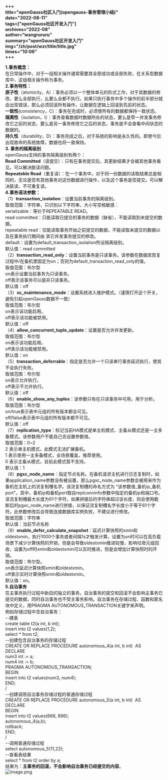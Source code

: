 **+++**<br />**title="openGauss社区入门(opengauss-事务管理小结)"**<br />**date="2022-08-11"**<br />**tags=["openGauss社区开发入门"]**<br />**archives=“2022-08”**<br />**author=“wangrururu”**<br />**summary="openGauss社区开发入门"**<br />**img="/zh/post/wzr/title/title.jpg"**<br />**times="10:06"**<br />**+++**

**1.事务概念：**<br />	在日常操作中，对于一组相关操作通常需要其全部成功或全部失败，在关系型数据库中，这组相关操作称为事务。<br />**2.事务特性：**<br />	**原子性**（atomicity，A）：事务必须以一个整体单元的形式工作，对于其数据的修改，要么全部执行，幺要么全都不执行。如果只执行事务中多个操作的前半部分就会出现错误，那么必须回滚所有操作，让数据在逻辑上回滚到先前的状态。<br />	**一致性**(consistency，C)：事务在完成时，必须使所有的数据都保持一致状态。<br />	**隔离性**（isolation，I）：事务查看数据时数据所处的状态，要么是零一并发事务修改它之前的状态，要么是另一事务修改它之后的状态，事务是不会查看中间状态的数据的。<br />	**持久性**（durability，D）：事务完成之后，对于系统的影响是永久性的。即使今后出现致命的系统故障，数据也将一直保持。<br />**3. 事务的隔离级别**<br />	openGauss支持的事务隔离级别有两个：<br />	**Read Committed**（读提交）：只有在事务提交后，其更新结果才会被其他事务看见。可以解决脏读问题。<br />	**Repeateble Read**（重复读）：在一个事务中，对于同一份数据的读取结果总是相同的，无论是否有其他事务对这份数据进行操作，以及这个事务是否提交。可以解决脏读、不可重复读。<br />**4.事务语法参数：**<br />（1）**transaction_isolation**：设置当前事务的隔离级别。<br />	取值范围：字符串，只识别以下字符串，大小写空格敏感：<br />		serializable：等价于REPEATABLE READ。<br />		read committed：只能读取已提交的事务的数据（缺省），不能读取到未提交的数据。<br />		repeatable read：仅能读取事务开始之前提交的数据，不能读取未提交的数据以及在事务执行期间由		其它并发事务提交的修改。<br />		default：设置为default_transaction_isolation所设隔离级别。<br />	默认值：read committed<br />（2）**transaction_read_only**：设置当前事务是只读事务。该参数在数据库恢复过程中/在备机里固定为on；否则为default_transaction_read_only的值。<br />	取值范围：布尔型<br />		on表示设置当前事务为只读事务。<br />		off表示该事务可以是非只读事务。<br />	默认值：off<br />（3）**xc_maintenance_mode**：设置系统进入维护模式。（谨慎打开这个开关，避免引起openGauss数据不一致）<br />	取值范围：布尔型<br />		on表示该功能启用。<br />		off表示该功能被禁用。<br />	默认值：off<br />（4）**allow_concurrent_tuple_update**：设置是否允许并发更新。<br />	取值范围：布尔型<br />		on表示该功能启用。<br />		off表示该功能被禁用。<br />	默认值：on<br />（5）**transaction_deferrable**：指定是否允许一个只读串行事务延迟执行，使其不会执行失败。<br />	取值范围：布尔型<br />		on表示允许执行。<br />		off表示不允许执行。<br />	默认值：off<br />（6）**enable_show_any_tuples**：该参数只有在只读事务中可用，用于分析。<br />	取值范围：布尔型<br />		on/true表示表中元组的所有版本都会可见。<br />		off/false表示表中元组的所有版本都不可见。<br />	默认值：off<br />（7）**replication_type**：标记当前HA模式是单主机模式、主备从模式还是一主多备模式。该参数用户不能自己去设置参数值。<br />	取值范围：0~2<br />		2 表示单主机模式，此模式无法扩展备机。<br />		1 表示使用一主多备模式，全场景覆盖，推荐使用。<br />		0 表示主备从模式，目前此模式暂不支持。<br />	默认值：1<br />（8）**pgxc_node_name**：指定节点名称。在备机请求主机进行日志复制时，如果application_name参数没有被设置，那么pgxc_node_name参数会被用来作为备机在主机上的流复制槽名字。该流复制槽的命名方式为 "该参数值_备机ip_备机port"。其中，备机ip和备机port取自replconninfo参数中指定的备机ip和端口号。该流复制槽最大长度为61个字符，如果拼接后的字符串超过该长度，则会使用截断后的pgxc_node_name进行拼接，以保证流复制槽名字长度小于等于61个字符。此参数修改后会导致连接数据库实例失败，不建议进行修改。<br />	取值范围：字符串<br />	默认值：当前节点名称<br />（9）**enable_defer_calculate_snapshot**：延迟计算快照的xmin和oldestxmin，执行1000个事务或者间隔1s才触发计算，设置为on时可以在高负载场景下减少计算快照的开销，但是会导致oldestxmin推进较慢，影响垃圾元组回收，设置为off时xmin和oldestxmin可以实时推进，但是会增加计算快照时的开销。<br />	取值范围：布尔型。<br />		on表示延迟计算快照xmin和oldestxmin。<br />		off表示实时计算快照xmin和oldestxmin。<br />	默认值：on。<br />**5.自治事务**<br />	在主事务执行过程中新启的独立的事务。自治事务的提交和回滚不会影响主事务已提交的数据，同时自治事务也不受主事务影响。自治事务在存储过程、函数和匿名块中定义，用PRAGMA AUTONOMOUS_TRANSACTION关键字来声明。<br />例如存储过程中含自治事务：<br />--建表<br />create table t2(a int, b int);<br />insert into t2 values(1,2);<br />select * from t2;<br />--创建包含自治事务的存储过程<br />CREATE OR REPLACE PROCEDURE autonomous_4(a int, b int)  AS<br />DECLARE<br />num3 int := a;<br />num4 int := b;<br />PRAGMA AUTONOMOUS_TRANSACTION;<br />BEGIN<br />insert into t2 values(num3, num4);<br />END;<br />/<br />--创建调用自治事务存储过程的普通存储过程<br />CREATE OR REPLACE PROCEDURE autonomous_5(a int, b int)  AS<br />DECLARE<br />BEGIN<br />insert into t2 values(666, 666);<br />autonomous_4(a,b);<br />rollback;<br />END;<br />/<br />--调用普通存储过程<br />select autonomous_5(11,22);<br />--查看表结果<br />select * from t2 order by a;<br />结果为：**主事务的回滚，不会影响自治事务已经提交的内容**。<br />![image.png](https://cdn.nlark.com/yuque/0/2022/png/32435345/1660125046688-639e17e6-4b7c-44fc-a2ed-e3e912d89862.png#clientId=ufa95ed29-d1f0-4&crop=0&crop=0&crop=1&crop=1&from=paste&height=102&id=u33d53ed8&margin=%5Bobject%20Object%5D&name=image.png&originHeight=127&originWidth=310&originalType=binary&ratio=1&rotation=0&showTitle=false&size=26237&status=done&style=none&taskId=ub4c309b7-988c-4de2-a59e-7c8390fb9e3&title=&width=248)
